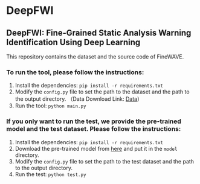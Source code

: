 # DeepFWI
## DeepFWI: Fine-Grained Static Analysis Warning Identification Using Deep Learning

This repository contains the dataset and the source code of FineWAVE.

### To run the tool, please follow the instructions:
1. Install the dependencies: `pip install -r requirements.txt`
2. Modify the `config.py` file to set the path to the dataset and the path to the output directory.
 （Data Download Link: [Data](https://drive.google.com/file/d/13lDS6tmdCfjedaD0Tcy7qssIaeps3BnH/view?usp=drive_link)）
3. Run the tool: `python main.py`

### If you only want to run the test, we provide the pre-trained model and the test dataset. Please follow the instructions:
1. Install the dependencies: `pip install -r requirements.txt`
2. Download the pre-trained model from [here](https://drive.google.com/file/d/1S59OhVv5ueqCK-EkKs_qjClYGOaGdUeD/view?usp=sharing) and put it in the `model` directory.
3. Modify the `config.py` file to set the path to the test dataset and the path to the output directory.
4. Run the test: `python test.py`


